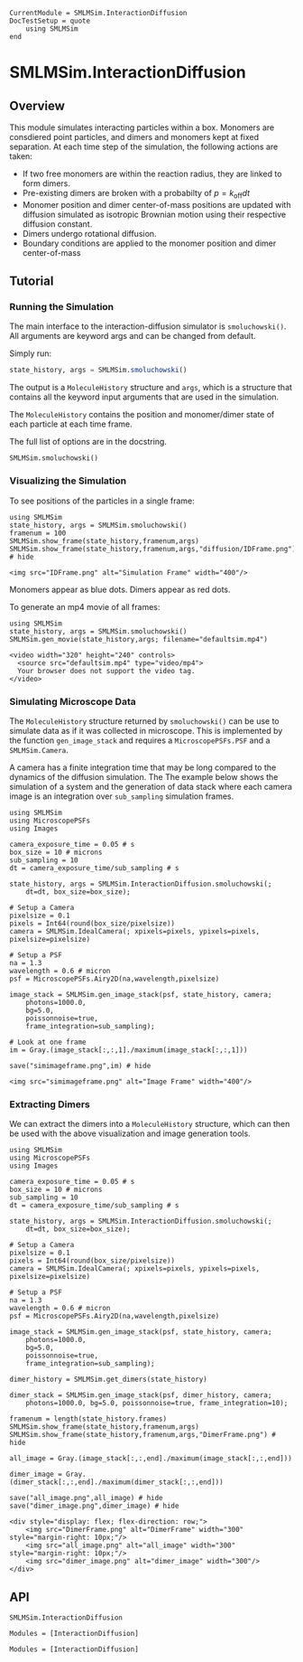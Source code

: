 ```@meta
CurrentModule = SMLMSim.InteractionDiffusion
DocTestSetup = quote
    using SMLMSim
end
```

# SMLMSim.InteractionDiffusion
## Overview

This module simulates interacting particles within a box. Monomers are consdiered point particles, and dimers and monomers kept at fixed separation. At each time step of the simulation, the following actions are taken:
- If two free monomers are within the reaction radius, they are linked to form dimers.  
- Pre-existing dimers are broken with a probabilty of $p = k_{\mathrm{off}}dt$
- Monomer position and dimer center-of-mass positions are updated with diffusion simulated as isotropic Brownian motion using their respective diffusion constant.  
- Dimers undergo rotational diffusion. 
- Boundary conditions are applied to the monomer position and dimer center-of-mass

## Tutorial

### Running the Simulation
The main interface to the interaction-diffusion simulator is `smoluchowski()`. All arguments are keyword args and can be changed from default.  

Simply run:

```julia
state_history, args = SMLMSim.smoluchowski()
```

The output is a `MoleculeHistory` structure and `args`, which is a structure that contains all the keyword input arguments that are used in the simulation.  

The `MoleculeHistory` contains the position and monomer/dimer state 
of each particle at each time frame.

The full list of options are in the docstring. 

```@docs
SMLMSim.smoluchowski()
```


### Visualizing the Simulation

To see positions of the particles in a single frame:

```@example 
using SMLMSim
state_history, args = SMLMSim.smoluchowski()
framenum = 100
SMLMSim.show_frame(state_history,framenum,args)
SMLMSim.show_frame(state_history,framenum,args,"diffusion/IDFrame.png") # hide
```

```@raw html
<img src="IDFrame.png" alt="Simulation Frame" width="400"/>
```

Monomers appear as blue dots. Dimers appear as red dots. 


To generate an mp4 movie of all frames:

```@example 
using SMLMSim
state_history, args = SMLMSim.smoluchowski()
SMLMSim.gen_movie(state_history,args; filename="defaultsim.mp4")
```

```@raw html
<video width="320" height="240" controls>
  <source src="defaultsim.mp4" type="video/mp4">
  Your browser does not support the video tag.
</video>
```


### Simulating Microscope Data 

The `MoleculeHistory` structure returned by `smoluchowski()` can 
be use to simulate data as if it was collected in microscope.  This is implemented by the function `gen_image_stack` and requires a `MicroscopePSFs.PSF` and a `SMLMSim.Camera`.  

A camera has a finite integration time that may be long compared to the dynamics of the diffusion simulation.  The 
The example below shows the simulation of a system and the generation of data stack where each camera image is an integration over `sub_sampling` simulation frames. 


```@example 
using SMLMSim
using MicroscopePSFs
using Images

camera_exposure_time = 0.05 # s
box_size = 10 # microns
sub_sampling = 10
dt = camera_exposure_time/sub_sampling # s

state_history, args = SMLMSim.InteractionDiffusion.smoluchowski(; 
    dt=dt, box_size=box_size);

# Setup a Camera
pixelsize = 0.1
pixels = Int64(round(box_size/pixelsize))
camera = SMLMSim.IdealCamera(; xpixels=pixels, ypixels=pixels, pixelsize=pixelsize)

# Setup a PSF
na = 1.3
wavelength = 0.6 # micron
psf = MicroscopePSFs.Airy2D(na,wavelength,pixelsize)

image_stack = SMLMSim.gen_image_stack(psf, state_history, camera; 
    photons=1000.0, 
    bg=5.0, 
    poissonnoise=true, 
    frame_integration=sub_sampling);

# Look at one frame
im = Gray.(image_stack[:,:,1]./maximum(image_stack[:,:,1]))

save("simimageframe.png",im) # hide
```

```@raw html
<img src="simimageframe.png" alt="Image Frame" width="400"/>
```

### Extracting Dimers

We can extract the dimers into a `MoleculeHistory` structure, which can then be used with the above visualization and image generation tools. 

```@setup dimer
using SMLMSim
using MicroscopePSFs
using Images

camera_exposure_time = 0.05 # s
box_size = 10 # microns
sub_sampling = 10
dt = camera_exposure_time/sub_sampling # s

state_history, args = SMLMSim.InteractionDiffusion.smoluchowski(; 
    dt=dt, box_size=box_size);

# Setup a Camera
pixelsize = 0.1
pixels = Int64(round(box_size/pixelsize))
camera = SMLMSim.IdealCamera(; xpixels=pixels, ypixels=pixels, pixelsize=pixelsize)

# Setup a PSF
na = 1.3
wavelength = 0.6 # micron
psf = MicroscopePSFs.Airy2D(na,wavelength,pixelsize)

image_stack = SMLMSim.gen_image_stack(psf, state_history, camera; 
    photons=1000.0, 
    bg=5.0, 
    poissonnoise=true, 
    frame_integration=sub_sampling);
```

```@example dimer
dimer_history = SMLMSim.get_dimers(state_history)

dimer_stack = SMLMSim.gen_image_stack(psf, dimer_history, camera; 
    photons=1000.0, bg=5.0, poissonnoise=true, frame_integration=10);

framenum = length(state_history.frames)
SMLMSim.show_frame(state_history,framenum,args)
SMLMSim.show_frame(state_history,framenum,args,"DimerFrame.png") # hide

all_image = Gray.(image_stack[:,:,end]./maximum(image_stack[:,:,end]))

dimer_image = Gray.(dimer_stack[:,:,end]./maximum(dimer_stack[:,:,end]))

save("all_image.png",all_image) # hide
save("dimer_image.png",dimer_image) # hide
```

```@raw html
<div style="display: flex; flex-direction: row;">
    <img src="DimerFrame.png" alt="DimerFrame" width="300" style="margin-right: 10px;"/>
    <img src="all_image.png" alt="all_image" width="300" style="margin-right: 10px;"/>
    <img src="dimer_image.png" alt="dimer_image" width="300"/>
</div>
```


## API

```@docs
SMLMSim.InteractionDiffusion
```

```@index
Modules = [InteractionDiffusion]
```

```@autodocs
Modules = [InteractionDiffusion]
```
